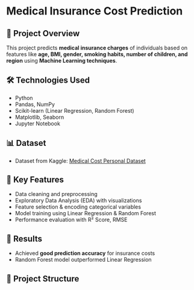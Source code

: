 # Medical Insurance Cost Prediction

## 📌 Project Overview
This project predicts **medical insurance charges** of individuals based on features like **age, BMI, gender, smoking habits, number of children, and region** using **Machine Learning techniques**.

## 🛠️ Technologies Used
- Python
- Pandas, NumPy
- Scikit-learn (Linear Regression, Random Forest)
- Matplotlib, Seaborn
- Jupyter Notebook

## 📊 Dataset
- Dataset from Kaggle: [Medical Cost Personal Dataset](https://www.kaggle.com/datasets/mirichoi0218/insurance)

## 🔑 Key Features
- Data cleaning and preprocessing
- Exploratory Data Analysis (EDA) with visualizations
- Feature selection & encoding categorical variables
- Model training using Linear Regression & Random Forest
- Performance evaluation with R² Score, RMSE

## 🚀 Results
- Achieved **good prediction accuracy** for insurance costs
- Random Forest model outperformed Linear Regression

## 📂 Project Structure
